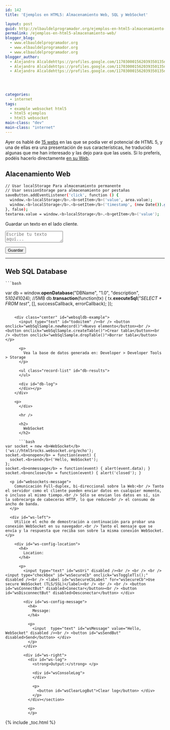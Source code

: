 ```yaml
---
id: 142
title: 'Ejemplos en HTML5: Almacenamiento Web, SQL y WebSocket'

layout: post
guid: http://elbauldelprogramador.org/ejemplos-en-html5-almacenamiento-web-sql-y-websocket/
permalink: /ejemplos-en-html5-almacenamiento-web/
blogger_blog:
  - www.elbauldelprogramador.org
  - www.elbauldelprogramador.org
  - www.elbauldelprogramador.org
blogger_author:
  - Alejandro Alcaldehttps://profiles.google.com/117030001562039350135noreply@blogger.com
  - Alejandro Alcaldehttps://profiles.google.com/117030001562039350135noreply@blogger.com
  - Alejandro Alcaldehttps://profiles.google.com/117030001562039350135noreply@blogger.com

  
  
  
categories:
  - internet
tags:
  - example websocket html5
  - html5 ejemplos
  - html5 websocket
main-class: "dev"
main-class: "internet"
---
```

Ayer os hablé de [15 webs][1] en las que se podia ver el potencial de HTML 5, y una de ellas era una presentación de sus características, he traducido algunas que me han interesado y las dejo para que las useis. Si lo preferís, podéis hacerlo directamente [en su Web][2].  
<!--ad-->

## Alacenamiento Web

```bash
// Usar localStorage Para almacenamiento permanente
// Usar sessionStorage para almacenamiento por pestañas
saveButton.addEventListener('click', function () {
  window.<b>localStorage</b>.<b>setItem</b>('value', area.value);
  window.<b>localStorage</b>.<b>setItem</b>('timestamp', (new Date()).getTime());
}, false);
textarea.value = window.<b>localStorage</b>.<b>getItem</b>('value');

```

<p id="localstorage-message">
  Guardar un texto en el lado cliente.
</p>

<textarea id="ta" placeholder="Escribe tu texto aquí..."></textarea>  
<button id="save-ta">Guardar</button> 

<p id="ta-log">
  <p>
  </p>
  
  <hr />
  
  <div>
    <h2>
      Web SQL Database
    </h2>
    
    ```bash
var db = window.<b>openDatabase</b>("DBName", "1.0", "description", 5*1024*1024); //5MB
db.<b>transaction</b>(function(tx) {
  tx.<b>executeSql</b>(<em>"SELECT * FROM test"</em>, [], successCallback, errorCallback);
});

```
    
    <div class="center" id="websqldb-example">
      <input type="text" id="todoitem" /><br /> <button onclick="webSqlSample.newRecord()">Nuevo elemento</button><br /> <button onclick="webSqlSample.createTable()">Crear tabla</button><br /> <button onclick="webSqlSample.dropTable()">Borrar tabla</button> </p> 
      
      <p>
        Vea la base de datos generada en: Developer > Developer Tools > Storage
      </p>
      
      <ul class="record-list" id="db-results">
      </ul>
      
      <div id="db-log">
      </div></p>
    </div>
    
    <p>
      </div> 
      
      <hr />
      
      <h2>
        WebSocket
      </h2>
      
      ```bash
var socket = new <b>WebSocket</b>('ws://html5rocks.websocket.org/echo');
socket.<b>onopen</b> = function(event) {
  socket.<b>send</b>('Hello, WebSocket');
};
socket.<b>onmessage</b> = function(event) { alert(event.data); }
socket.<b>onclose</b> = function(event) { alert('closed'); }

```
      
      <p id="websockets-message">
        Comunicación Full-duplex, bi-direccional sobre la Web:<br /> Tanto el servidor como el cliente pueden enviar datos en cualquier momento, o incluso al mismo tiempo.<br /> Sólo se envian los datos en sí, sin la sobrecarga de cabeceras HTTP, lo que reduce<br /> el consumo de ancho de banda.
      </p>
      
      <div id="ws-left">
        Utilice el echo de demostración a continuación para probar una conexión WebSocket en su navegador.<br /> Tanto el mensaje que se envía y la respuesta que reciba son sobre la misma conexión WebSocket.</p> 
        
        <div id="ws-config-location">
          <h4>
            Location:
          </h4>
          
          <p>
            <input type="text" id="wsUri" disabled /><br /> <br /> <br /> <input type="checkbox" id="wsSecureCb" onclick="wsToggleTls();" disabled /><br /> <label id="wsSecureCbLabel" for="wsSecureCb">Use secure WebSocket (TLS/SSL)</label><br /> <br /> <br /> <button id="wsConnectBut" disabled>Conectar</button><br /> <button id="wsDisconnectBut" disabled>Desconectar</button> </div> 
            
            <div id="ws-config-message">
              <h4>
                Message:
              </h4>
              
              <p>
                <input  type="text" id="wsMessage" value="Hello, WebSocket" disabled /><br /> <button id="wsSendBut" disabled>Send</button> </div>
              </p>
            </div>
            
            <div id="ws-right">
              <div id="ws-log">
                <strong>Output:</strong> </p> 
                
                <div id="wsConsoleLog">
                </div>
                
                <p>
                  <button id="wsClearLogBut">Clear log</button> </div>
                </p>
              </div></section> 
              
              <p>
              </p>
              
              

 [1]: https://elbauldelprogramador.com/15-demostraciones-del-potencial-de/
 [2]: http://slides.html5rocks.com/#landing-slide

{% include _toc.html %}
